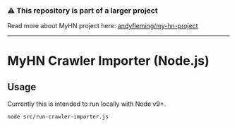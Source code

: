 ### :warning: This repository is part of a larger project

Read more about MyHN project here: [andyfleming/my-hn-project](https://github.com/andyfleming/my-hn-project)

------------

# MyHN Crawler Importer (Node.js)

## Usage

Currently this is intended to run locally with Node v9+.

```
node src/run-crawler-importer.js
```

